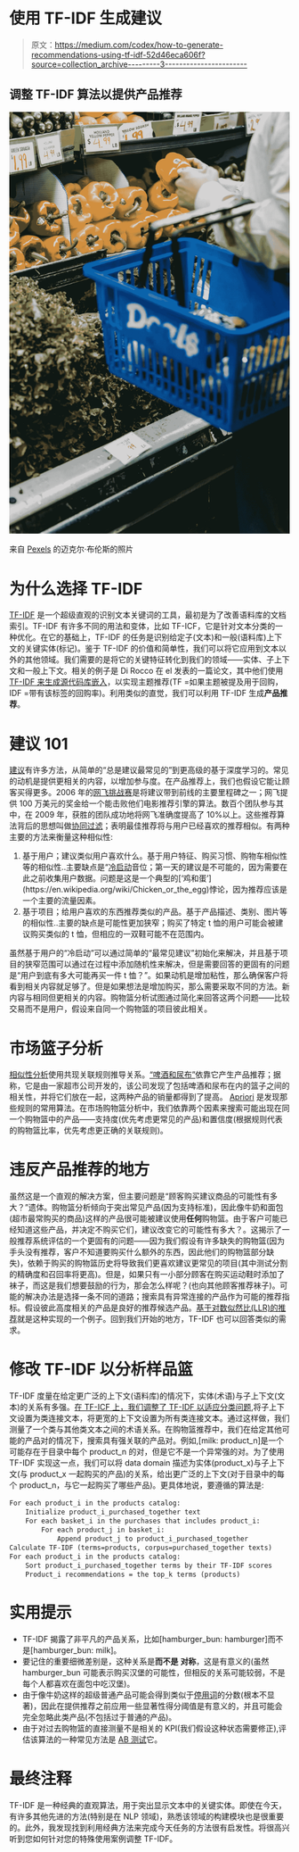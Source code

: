 # 使用 TF-IDF 生成建议

> 原文：<https://medium.com/codex/how-to-generate-recommendations-using-tf-idf-52d46eca606f?source=collection_archive---------3----------------------->

## 调整 TF-IDF 算法以提供产品推荐

![](img/52ed994d350c169100cd30345fae2521.png)

来自 [Pexels](https://www.pexels.com/photo/crop-person-purchasing-assorted-vegetables-in-grocery-market-7129160/?utm_content=attributionCopyText&utm_medium=referral&utm_source=pexels) 的迈克尔·布伦斯的照片

# 为什么选择 TF-IDF

[TF-IDF](https://en.wikipedia.org/wiki/Tf%E2%80%93idf) 是一个超级直观的识别文本关键词的工具，最初是为了改善语料库的文档索引。TF-IDF 有许多不同的用法和变体，比如 TF-ICF，它是针对文本分类的一种优化。在它的基础上，TF-IDF 的任务是识别给定子(文本)和一般(语料库)上下文的关键实体(标记)。鉴于 TF-IDF 的价值和简单性，我们可以将它应用到文本以外的其他领域。我们需要的是将它的关键特征转化到我们的领域——实体、子上下文和一般上下文。相关的例子是 Di Rocco 在 el 发表的一篇论文，其中他们使用 [TF-IDF 来生成源代码库嵌入](https://www.semanticscholar.org/paper/TopFilter%3A-An-Approach-to-Recommend-Relevant-GitHub-Rocco-Ruscio/e14d3200973e1a6a8dad2552286fdd4e53d90831)，以实现主题推荐(TF =如果主题被提及用于回购，IDF =带有该标签的回购率)。利用类似的直觉，我们可以利用 TF-IDF 生成**产品推荐**。

# 建议 101

[建议](https://en.wikipedia.org/wiki/Recommender_system)有许多方法，从简单的“总是建议最常见的”到更高级的基于深度学习的。常见的动机是提供更相关的内容，以增加参与度。在产品推荐上，我们也假设它能让顾客买得更多。2006 年的[网飞挑战赛](http://netflix_prize)是将建议带到前线的主要里程碑之一；网飞提供 100 万美元的奖金给一个能击败他们电影推荐引擎的算法。数百个团队参与其中，在 2009 年，获胜的团队成功地将网飞准确度提高了 10%以上。这些推荐算法背后的思想叫做[协同过滤](https://en.wikipedia.org/wiki/Collaborative_filtering)；表明最佳推荐将与用户已经喜欢的推荐相似。有两种主要的方法来衡量这种相似性:

1.  基于用户；建议类似用户喜欢什么。基于用户特征、购买习惯、购物车相似性等的相似性..主要缺点是“[冷启动](https://en.wikipedia.org/wiki/Cold_start_(recommender_systems))音位；第一天的建议是不可能的，因为需要在此之前收集用户数据。问题是这是一个典型的[‘鸡和蛋’](https://en.wikipedia.org/wiki/Chicken_or_the_egg)悖论，因为推荐应该是一个主要的流量因素。
2.  基于项目；给用户喜欢的东西推荐类似的产品。基于产品描述、类别、图片等的相似性..主要的缺点是可能性更加狭窄；购买了特定 t 恤的用户可能会被建议购买类似的 t 恤，但相应的一双鞋可能不在范围内。

虽然基于用户的“冷启动”可以通过简单的“最常见建议”初始化来解决，并且基于项目的狭窄范围可以通过在过程中添加随机性来解决，但是需要回答的更固有的问题是“用户到底有多大可能再买一件 t 恤？”。如果动机是增加粘性，那么确保客户将看到相关内容就足够了。但是如果想法是增加购买，那么需要采取不同的方法。新内容与相同但更相关的内容。购物篮分析试图通过简化来回答这两个问题——比较交易而不是用户，假设来自同一个购物篮的项目彼此相关。

# 市场篮子分析

[相似性分析](https://en.wikipedia.org/wiki/Affinity_analysis)使用共现关联规则推导关系。[“啤酒和尿布”](https://tdwi.org/articles/2016/11/15/beer-and-diapers-impossible-correlation.aspx)依靠它产生产品推荐；据称，它是由一家超市公司开发的，该公司发现了包括啤酒和尿布在内的篮子之间的相关性，并将它们放在一起，这两种产品的销量都得到了提高。 [Apriori](https://en.wikipedia.org/wiki/Apriori_algorithm) 是发现那些规则的常用算法。在市场购物篮分析中，我们依靠两个因素来搜索可能出现在同一个购物篮中的产品——支持度(优先考虑更常见的产品)和置信度(根据规则代表的购物篮比率，优先考虑更正确的关联规则)。

# 违反产品推荐的地方

虽然这是一个直观的解决方案，但主要问题是“顾客购买建议商品的可能性有多大？”遗体。购物篮分析倾向于突出常见产品(因为支持标准)，因此像牛奶和面包(超市最常购买的商品)这样的产品很可能被建议使用**任何**购物篮。由于客户可能已经知道这些产品，并决定不购买它们，建议改变它的可能性有多大？。这揭示了一般推荐系统评估的一个更固有的问题——因为我们假设有许多缺失的购物篮(因为手头没有推荐，客户不知道要购买什么额外的东西，因此他们的购物篮部分缺失)，依赖于购买的购物篮历史将导致我们更喜欢建议更常见的项目(其中测试分割的精确度和召回率将更高)。但是，如果只有一小部分顾客在购买运动鞋时添加了袜子，而这是我们想要鼓励的行为，那会怎么样呢？(也向其他顾客推荐袜子)。可能的解决办法是选择一条不同的道路；搜索具有异常连接的产品作为可能的推荐指标。假设彼此高度相关的产品是良好的推荐候选产品。[基于对数似然比(LLR)的推荐](http://tdunning.blogspot.com/2008/03/surprise-and-coincidence.html)就是这种实现的一个例子。回到我们开始的地方，TF-IDF 也可以回答类似的需求。

# 修改 TF-IDF 以分析样品篮

TF-IDF 度量在给定更广泛的上下文(语料库)的情况下，实体(术语)与子上下文(文本)的关系有多强。[在 TF-ICF 上，我们调整了 TF-IDF 以适应分类问题](/codex/icf-the-missing-ingredient-of-tf-idf-d9f715c9946f),将子上下文设置为类连接文本，将更宽的上下文设置为所有类连接文本。通过这样做，我们测量了一个类与其他类文本之间的术语关系。在购物篮推荐中，我们在给定其他可能的产品对的情况下，搜索具有强关联的产品对。例如,[milk: product_n]是一个可能存在于目录中每个 product_n 的对，但是它不是一个异常强的对。为了使用 TF-IDF 实现这一点，我们可以将 data domain 描述为实体(product_x)与子上下文(与 product_x 一起购买的产品)的关系，给出更广泛的上下文(对于目录中的每个 product_n，与它一起购买了哪些产品)。更具体地说，要遵循的算法是:

```
For each product_i in the products catalog:
    Initialize product_i_purchased_together text
    For each basket_i in the purchases that includes product_i:
        For each product_j in basket_i:
            Append product_j to product_i_purchased_together
Calculate TF-IDF (terms=products, corpus=purchased_together texts)
For each product_i in the products catalog:
    Sort product_i_purchased_together terms by their TF-IDF scores
    Product_i recommendations = the top_k terms (products)
```

# 实用提示

*   TF-IDF 揭露了非平凡的产品关系，比如[hamburger_bun: hamburger]而不是[hamburger_bun: milk]。
*   要记住的重要细微差别是，这种关系是**而不是** **对称**，这是有意义的(虽然 hamburger_bun 可能表示购买汉堡的可能性，但相反的关系可能较弱，不是每个人都喜欢在面包中吃汉堡)。
*   由于像牛奶这样的超级普通产品可能会得到类似于[停用词](https://en.wikipedia.org/wiki/Stop_word)的分数(根本不显著)，因此在提供推荐之前应用一些显著性得分阈值是有意义的，并且可能会完全忽略此类产品(不包括过于普通的产品)。
*   由于对过去购物篮的直接测量不是相关的 KPI(我们假设这种状态需要修正),评估该算法的一种常见方法是 [AB 测试](https://en.wikipedia.org/wiki/A/B_testing)它。

# 最终注释

TF-IDF 是一种经典的直观算法，用于突出显示文本中的关键实体。即使在今天，有许多其他先进的方法(特别是在 NLP 领域)，熟悉该领域的构建模块也是很重要的。此外，我发现找到利用经典方法来完成今天任务的方法很有启发性。将很高兴听到您如何针对您的特殊使用案例调整 TF-IDF。